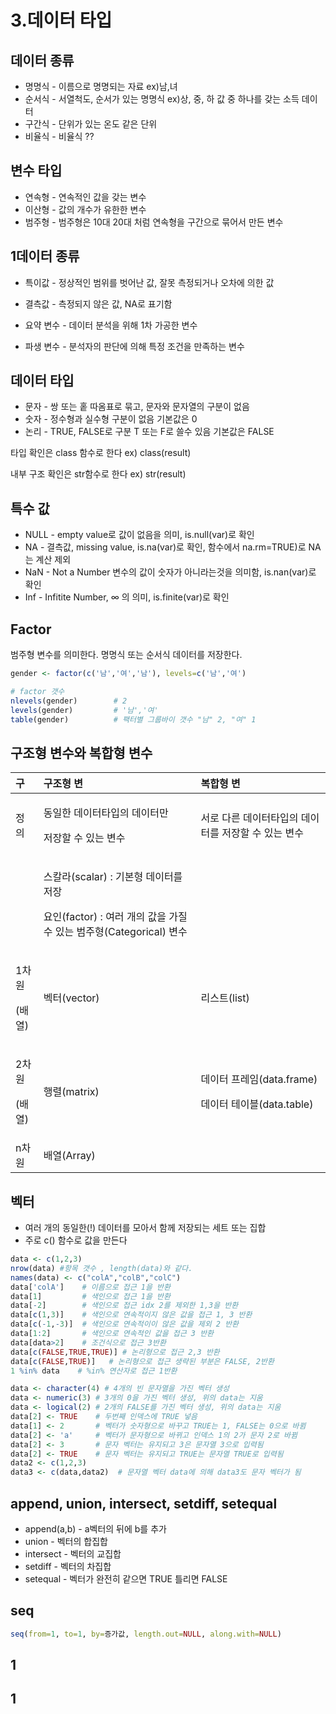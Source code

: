 # 3.데이터 타입

## 데이터 종류

* 명명식 - 이름으로 명명되는 자료 ex\)남,녀
* 순서식 -  서열척도, 순서가 있는 명명식 ex\)상, 중, 하 값 중 하나를 갖는 소득 데이터
* 구간식 - 단위가 있는 온도 같은 단위
* 비율식 - 비율식 ??

## 변수 타입

* 연속형 - 연속적인 값을 갖는 변수
* 이산형 - 값의 개수가 유한한 변수
* 범주형 - 범주형은 10대 20대 처럼 연속형을 구간으로 묶어서 만든 변수

## 1데이터 종류

* 특이값 - 정상적인 범위를 벗어난 값, 잘못 측정되거나 오차에 의한 값
* 결측값 - 측정되지 않은 값, NA로 표기함



* 요약 변수 - 데이터 분석을 위해 1차 가공한 변수
* 파생 변수 - 분석자의 판단에 의해 특정 조건을 만족하는 변수

## 데이터 타입

* 문자 - 쌍 또는 홑 따옴표로 묶고, 문자와 문자열의 구분이 없음
* 숫자 - 정수형과 실수형 구분이 없음 기본값은 0
* 논리 - TRUE, FALSE로 구분 T 또는 F로 쓸수 있음 기본값은 FALSE

타입 확인은 class 함수로 한다 ex\) class\(result\)

내부 구조 확인은 str함수로 한다 ex\) str\(result\)

## 특수 값

* NULL - empty value로 값이 없음을 의미, is.null\(var\)로 확인
* NA - 결측값, missing value, is.na\(var\)로 확인, 함수에서 na.rm=TRUE\)로 NA는 계산 제외
* NaN - Not a Number 변수의 값이 숫자가 아니라는것을 의미함, is.nan\(var\)로 확인
* Inf -  Infitite Number,  ∞ 의 의미,  is.finite\(var\)로 확인



## Factor

범주형 변수를 의미한다. 명명식 또는 순서식 데이터를 저장한다.

```r
gender <- factor(c('남','여','남'), levels=c('남','여')

# factor 갯수
nlevels(gender)        # 2
levels(gender)         # '남','여'
table(gender)          # 팩터별 그룹바이 갯수 "남" 2, "여" 1 

```

## 구조형 변수와 복합형 변수

<table>
  <thead>
    <tr>
      <th style="text-align:left">&#xAD6C;</th>
      <th style="text-align:left">&#xAD6C;&#xC870;&#xD615; &#xBCC0;</th>
      <th style="text-align:left">&#xBCF5;&#xD569;&#xD615; &#xBCC0;</th>
    </tr>
  </thead>
  <tbody>
    <tr>
      <td style="text-align:left">&#xC815;&#xC758;</td>
      <td style="text-align:left">
        <p>&#xB3D9;&#xC77C;&#xD55C; &#xB370;&#xC774;&#xD130;&#xD0C0;&#xC785;&#xC758;
          &#xB370;&#xC774;&#xD130;&#xB9CC;</p>
        <p>&#xC800;&#xC7A5;&#xD560; &#xC218; &#xC788;&#xB294; &#xBCC0;&#xC218;</p>
      </td>
      <td style="text-align:left">&#xC11C;&#xB85C; &#xB2E4;&#xB978; &#xB370;&#xC774;&#xD130;&#xD0C0;&#xC785;&#xC758;
        &#xB370;&#xC774;&#xD130;&#xB97C; &#xC800;&#xC7A5;&#xD560; &#xC218; &#xC788;&#xB294;
        &#xBCC0;&#xC218;</td>
    </tr>
    <tr>
      <td style="text-align:left"></td>
      <td style="text-align:left">
        <p>&#xC2A4;&#xCE7C;&#xB77C;(scalar) : &#xAE30;&#xBCF8;&#xD615; &#xB370;&#xC774;&#xD130;&#xB97C;
          &#xC800;&#xC7A5;</p>
        <p>&#xC694;&#xC778;(factor) : &#xC5EC;&#xB7EC; &#xAC1C;&#xC758; &#xAC12;&#xC744;
          &#xAC00;&#xC9C8; &#xC218; &#xC788;&#xB294; &#xBC94;&#xC8FC;&#xD615;(Categorical)
          &#xBCC0;&#xC218;</p>
      </td>
      <td style="text-align:left"></td>
    </tr>
    <tr>
      <td style="text-align:left">
        <p>1&#xCC28;&#xC6D0;</p>
        <p>(&#xBC30;&#xC5F4;)</p>
      </td>
      <td style="text-align:left">&#xBCA1;&#xD130;(vector)</td>
      <td style="text-align:left">&#xB9AC;&#xC2A4;&#xD2B8;(list)</td>
    </tr>
    <tr>
      <td style="text-align:left">
        <p>2&#xCC28;&#xC6D0;</p>
        <p>(&#xBC30;&#xC5F4;)</p>
      </td>
      <td style="text-align:left">&#xD589;&#xB82C;(matrix)</td>
      <td style="text-align:left">
        <p>&#xB370;&#xC774;&#xD130; &#xD504;&#xB808;&#xC784;(data.frame)</p>
        <p>&#xB370;&#xC774;&#xD130; &#xD14C;&#xC774;&#xBE14;(data.table)</p>
      </td>
    </tr>
    <tr>
      <td style="text-align:left">n&#xCC28;&#xC6D0;</td>
      <td style="text-align:left">&#xBC30;&#xC5F4;(Array)</td>
      <td style="text-align:left"></td>
    </tr>
  </tbody>
</table>

## 벡터

* 여러 개의 동일한\(!\) 데이터를 모아서 함께 저장되는 세트 또는 집합
* 주로 c\(\) 함수로 값을 만든다

```r
data <- c(1,2,3)
nrow(data) #항목 갯수 , length(data)와 같다.
names(data) <- c("colA","colB","colC")
data['colA']    # 이름으로 접근 1을 반환
data[1]         # 색인으로 접근 1을 반환
data[-2]        # 색인으로 접근 idx 2를 제외한 1,3을 반환
data[c(1,3)]    # 색인으로 연속적이지 않은 값을 접근 1, 3 반환
data[c(-1,-3)]  # 색인으로 연속적이이 않은 값을 제외 2 반환
data[1:2]       # 색인으로 연속적인 값을 접근 3 반환
data[data>2]    # 조건식으로 접근 3반환
data[c(FALSE,TRUE,TRUE)] # 논리형으로 접근 2,3 반환
data[c(FALSE,TRUE)]   # 논리형으로 접근 생략된 부분은 FALSE, 2반환
1 %in% data    # %in% 연산자로 접근 1반환

data <- character(4) # 4개의 빈 문자열을 가진 벡터 생성
data <- numeric(3) # 3개의 0을 가진 벡터 생성, 위의 data는 지움
data <- logical(2) # 2개의 FALSE를 가진 벡터 생성, 위의 data는 지움
data[2] <- TRUE    # 두번째 인덱스에 TRUE 넣음
data[1] <- 2       # 벡터가 숫자형으로 바꾸고 TRUE는 1, FALSE는 0으로 바뀜
data[2] <- 'a'     # 벡터가 문자형으로 바뀌고 인덱스 1의 2가 문자 2로 바뀜
data[2] <- 3       # 문자 벡터는 유지되고 3은 문자열 3으로 입력됨
data[2] <- TRUE    # 문자 벡터는 유지되고 TRUE는 문자열 TRUE로 입력됨
data2 <- c(1,2,3)
data3 <- c(data,data2)  # 문자열 벡터 data에 의해 data3도 문자 벡터가 됨
```

## append, union, intersect, setdiff, setequal

* append\(a,b\) - a벡터의 뒤에 b를 추가
* union - 벡터의 합집합
* intersect - 벡터의 교집합
* setdiff - 벡터의 차집합
* setequal - 벡터가 완전히 같으면 TRUE 틀리면 FALSE

## seq

```r
seq(from=1, to=1, by=증가값, length.out=NULL, along.with=NULL)


```

## 1

## 1

